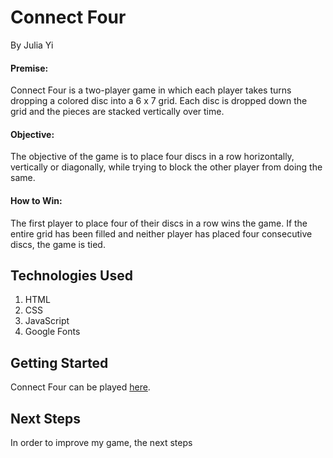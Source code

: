 # Connect Four

By Julia Yi

#### Premise:
Connect Four is a two-player game in which each player takes turns dropping a colored disc into a 6 x 7 grid. Each disc is dropped down the grid and the pieces are stacked vertically over time. 

#### Objective: 
The objective of the game is to place four discs in a row horizontally, vertically or diagonally, while trying to block the other player from doing the same.

#### How to Win:
The first player to place four of their discs in a row wins the game. If the entire grid has been filled and neither player has placed four consecutive discs, the game is tied.



## Technologies Used

1. HTML
2. CSS
3. JavaScript
4. Google Fonts

## Getting Started

Connect Four can be played [here](https://juliamijiyi.github.io/Connect_Four/).

## Next Steps

In order to improve my game, the next steps